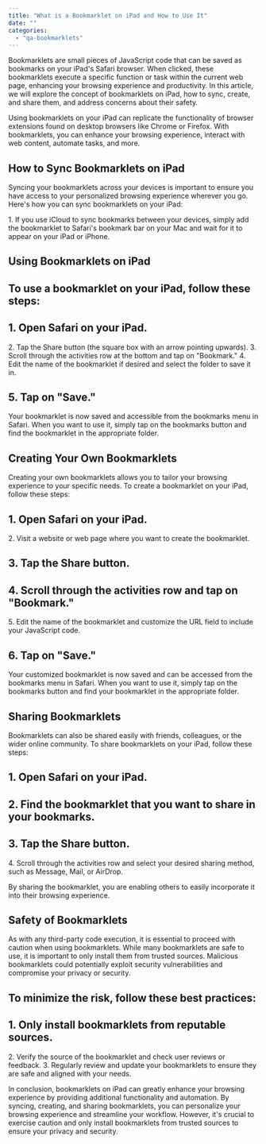 ```yaml
---
title: "What is a Bookmarklet on iPad and How to Use It"
date: ""
categories: 
  - "qa-bookmarklets"
---
```


Bookmarklets are small pieces of JavaScript code that can be saved as bookmarks on your iPad's Safari browser. When clicked, these bookmarklets execute a specific function or task within the current web page, enhancing your browsing experience and productivity. In this article, we will explore the concept of bookmarklets on iPad, how to sync, create, and share them, and address concerns about their safety.

Using bookmarklets on your iPad can replicate the functionality of browser extensions found on desktop browsers like Chrome or Firefox. With bookmarklets, you can enhance your browsing experience, interact with web content, automate tasks, and more.

## How to Sync Bookmarklets on iPad

Syncing your bookmarklets across your devices is important to ensure you have access to your personalized browsing experience wherever you go. Here's how you can sync bookmarklets on your iPad:

1\. If you use iCloud to sync bookmarks between your devices, simply add the bookmarklet to Safari's bookmark bar on your Mac and wait for it to appear on your iPad or iPhone.

## Using Bookmarklets on iPad

## To use a bookmarklet on your iPad, follow these steps:

## 1\. Open Safari on your iPad.

2\. Tap the Share button (the square box with an arrow pointing upwards). 3. Scroll through the activities row at the bottom and tap on "Bookmark." 4. Edit the name of the bookmarklet if desired and select the folder to save it in.

## 5\. Tap on "Save."

Your bookmarklet is now saved and accessible from the bookmarks menu in Safari. When you want to use it, simply tap on the bookmarks button and find the bookmarklet in the appropriate folder.

## Creating Your Own Bookmarklets

Creating your own bookmarklets allows you to tailor your browsing experience to your specific needs. To create a bookmarklet on your iPad, follow these steps:

## 1\. Open Safari on your iPad.

2\. Visit a website or web page where you want to create the bookmarklet.

## 3\. Tap the Share button.

## 4\. Scroll through the activities row and tap on "Bookmark."

5\. Edit the name of the bookmarklet and customize the URL field to include your JavaScript code.

## 6\. Tap on "Save."

Your customized bookmarklet is now saved and can be accessed from the bookmarks menu in Safari. When you want to use it, simply tap on the bookmarks button and find your bookmarklet in the appropriate folder.

## Sharing Bookmarklets

Bookmarklets can also be shared easily with friends, colleagues, or the wider online community. To share bookmarklets on your iPad, follow these steps:

## 1\. Open Safari on your iPad.

## 2\. Find the bookmarklet that you want to share in your bookmarks.

## 3\. Tap the Share button.

4\. Scroll through the activities row and select your desired sharing method, such as Message, Mail, or AirDrop.

By sharing the bookmarklet, you are enabling others to easily incorporate it into their browsing experience.

## Safety of Bookmarklets

As with any third-party code execution, it is essential to proceed with caution when using bookmarklets. While many bookmarklets are safe to use, it is important to only install them from trusted sources. Malicious bookmarklets could potentially exploit security vulnerabilities and compromise your privacy or security.

## To minimize the risk, follow these best practices:

## 1\. Only install bookmarklets from reputable sources.

2\. Verify the source of the bookmarklet and check user reviews or feedback. 3. Regularly review and update your bookmarklets to ensure they are safe and aligned with your needs.

In conclusion, bookmarklets on iPad can greatly enhance your browsing experience by providing additional functionality and automation. By syncing, creating, and sharing bookmarklets, you can personalize your browsing experience and streamline your workflow. However, it's crucial to exercise caution and only install bookmarklets from trusted sources to ensure your privacy and security.
